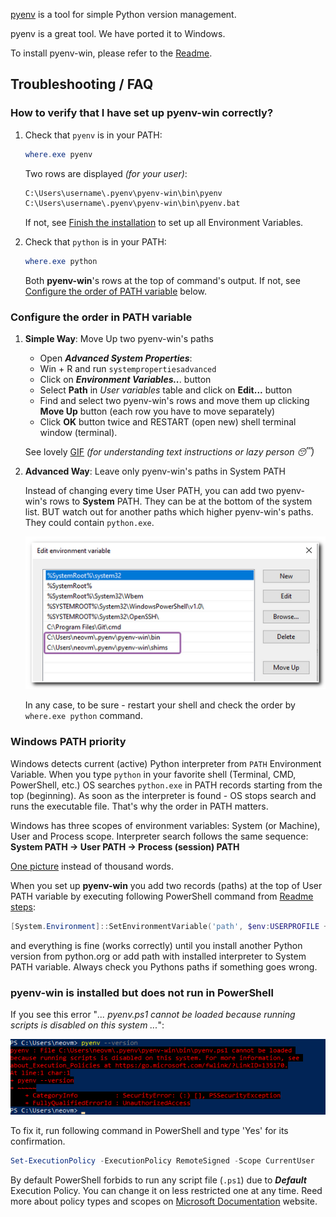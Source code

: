[pyenv](https://github.com/pyenv/pyenv) is a tool for simple Python version management.

pyenv is a great tool. We have ported it to Windows.

To install pyenv-win, please refer to the [Readme](https://github.com/pyenv-win/pyenv-win#readme).

## Troubleshooting / FAQ

### How to verify that I have set up pyenv-win correctly?

1. Check that `pyenv` is in your PATH:

    ```powershell
    where.exe pyenv
    ```

    Two rows are displayed *(for your user)*:
    
    ```bash
    C:\Users\username\.pyenv\pyenv-win\bin\pyenv
    C:\Users\username\.pyenv\pyenv-win\bin\pyenv.bat
    ```

    If not, see [Finish the installation](https://github.com/pyenv-win/pyenv-win#finish-the-installation) to set up all Environment Variables.

2. Check that `python` is in your PATH:

    ```powershell
    where.exe python
    ```

    Both **pyenv-win**'s rows at the top of command's output.
    If not, see [Configure the order of PATH variable](#configure-the-order-of-path-variable) below.

### Configure the order in PATH variable

  1. **Simple Way**: Move Up two pyenv-win's paths

      - Open ***Advanced System Properties***:
      - Win + R and run `systempropertiesadvanced`
      - Click on ***Environment Variables..***. button
      - Select **Path** in _User variables_ table and click on **Edit...** button
      - Find and select two pyenv-win's rows and move them up clicking **Move Up** button (each row you have to move separately)
      - Click **OK** button twice and RESTART (open new) shell terminal window (terminal).

      See lovely [GIF](./img/user-path-changing-order.gif) *(for understanding text instructions or lazy person :sleeping:)*

  2. **Advanced Way**: Leave only pyenv-win's paths in System PATH

      Instead of changing every time User PATH, you can add two pyenv-win's rows to **System** PATH. They can be at the bottom of the system list. BUT watch out for another paths which higher pyenv-win's paths. They could contain `python.exe`.

      ![Add to System PATH](./img/add-system-path.png)

      In any case, to be sure - restart your shell and check the order by `where.exe python` command.

### Windows PATH priority

Windows detects current (active) Python interpreter from `PATH` Environment Variable. When you type `python` in your favorite shell (Terminal, CMD, PowerShell, etc.) OS searches `python.exe` in PATH records starting from the top (beginning). As soon as the interpreter is found - OS stops search and runs the executable file. That's why the order in PATH matters.

Windows has three scopes of environment variables: System (or Machine), User and Process scope. Interpreter search follows the same sequence: **System PATH -> User PATH -> Process (session) PATH**

[One picture](./img/solution-with-system-path.png) instead of thousand words.

When you set up **pyenv-win** you add two records (paths) at the top of User PATH variable by executing following PowerShell command from [Readme steps](https://github.com/pyenv-win/pyenv-win#finish-the-installation):

<a id="ps-user-path"></a>

```powershell
[System.Environment]::SetEnvironmentVariable('path', $env:USERPROFILE + "\.pyenv\pyenv-win\bin;" + $env:USERPROFILE + "\.pyenv\pyenv-win\shims;" + [System.Environment]::GetEnvironmentVariable('path', "User"),"User")
```

and everything is fine (works correctly) until you install another Python version from python.org or add path with installed interpreter to System PATH variable. Always check you Pythons paths if something goes wrong.

### pyenv-win is installed but does not run in PowerShell

If you see this error "*... pyenv.ps1 cannot be loaded
because running scripts is disabled on this system ...*":

![PowerShell Execution Policy Error](./img/powershell-execution-policy-error.png)

To fix it, run following command in PowerShell and type 'Yes' for its confirmation.

```powershell
Set-ExecutionPolicy -ExecutionPolicy RemoteSigned -Scope CurrentUser
```

By default PowerShell forbids to run any script file (`.ps1`) due to ***Default*** Execution Policy. You can change it on less restricted one at any time. Reed more about policy types and scopes on [Microsoft Documentation](https://go.microsoft.com/fwlink/?LinkID=135170) website.
